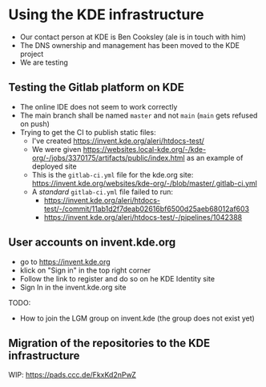 # Using the KDE infrastructure

- Our contact person at KDE is Ben Cooksley (ale is in touch with him)
- The DNS ownership and management has been moved to the KDE project
- We are testing

## Testing the Gitlab platform on KDE

- The online IDE does not seem to work correctly
- The main branch shall be named `master` and not `main` (`main` gets refused on push)
- Trying to get the CI to publish static files:
  - I've created https://invent.kde.org/aleri/htdocs-test/
  - We were given https://websites.local-kde.org/-/kde-org/-/jobs/3370175/artifacts/public/index.html as an example of deployed site
  - This is the `gitlab-ci.yml` file for the kde.org site: https://invent.kde.org/websites/kde-org/-/blob/master/.gitlab-ci.yml
  - A _standard_ `gitlab-ci.yml` file failed to run:
    - https://invent.kde.org/aleri/htdocs-test/-/commit/11ab1d2f7deab02616bf6500d25aeb68012af603
    - https://invent.kde.org/aleri/htdocs-test/-/pipelines/1042388

## User accounts on invent.kde.org

- go to https://invent.kde.org
- klick on "Sign in" in the top right corner
- Follow the link to register and do so on he KDE Identity site
- Sign In in the invent.kde.org site

TODO:

- How to join the LGM group on invent.kde (the group does not exist yet)

## Migration of the repositories to the KDE infrastructure

WIP: https://pads.ccc.de/FkxKd2nPwZ
